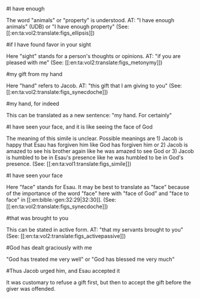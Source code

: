 #I have enough

The word "animals" or "property" is understood. AT: "I have enough animals" (UDB) or "I have enough property" (See: [[:en:ta:vol2:translate:figs_ellipsis]])

#if I have found favor in your sight

Here "sight" stands for a person's thoughts or opinions. AT: "if you are pleased with me" (See: [[:en:ta:vol2:translate:figs_metonymy]])

#my gift from my hand

Here "hand" refers to Jacob. AT: "this gift that I am giving to you" (See: [[:en:ta:vol2:translate:figs_synecdoche]])

#my hand, for indeed

This can be translated as a new sentence: "my hand. For certainly"

#I have seen your face, and it is like seeing the face of God

The meaning of this simile is unclear. Possible meanings are 1) Jacob is happy that Esau has forgiven him like God has forgiven him or 2) Jacob is amazed to see his brother again like he was amazed to see God or 3) Jacob is humbled to be in Esau's presence like he was humbled to be in God's presence. (See: [[:en:ta:vol1:translate:figs_simile]])

#I have seen your face

Here "face" stands for Esau. It may be best to translate as "face" because of the importance of the word "face" here with "face of God" and "face to face" in [[:en:bible:notes:gen:32:29|32:30]]. (See: [[:en:ta:vol2:translate:figs_synecdoche]])

#that was brought to you

This can be stated in active form. AT: "that my servants brought to you" (See: [[:en:ta:vol2:translate:figs_activepassive]])

#God has dealt graciously with me

"God has treated me very well" or "God has blessed me very much"

#Thus Jacob urged him, and Esau accepted it

It was customary to refuse a gift first, but then to accept the gift before the giver was offended.